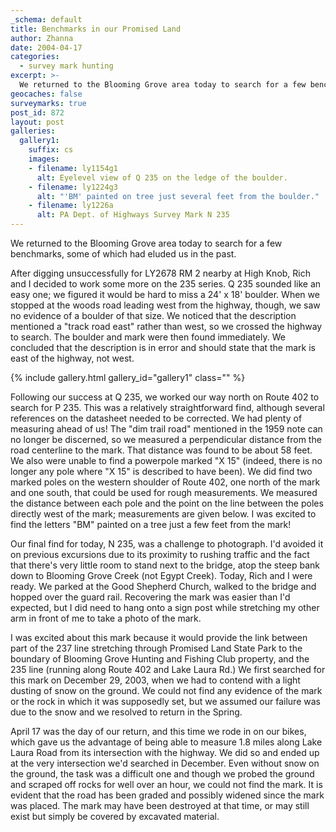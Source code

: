 ```yaml
---
_schema: default
title: Benchmarks in our Promised Land
author: Zhanna
date: 2004-04-17
categories:
  - survey mark hunting
excerpt: >- 
  We returned to the Blooming Grove area today to search for a few benchmarks, some of which had eluded us in the past.
geocaches: false
surveymarks: true
post_id: 872
layout: post
galleries:
  gallery1:
    suffix: cs
    images:
    - filename: ly1154g1
      alt: Eyelevel view of Q 235 on the ledge of the boulder.
    - filename: ly1224g3
      alt: "'BM' painted on tree just several feet from the boulder."
    - filename: ly1226a
      alt: PA Dept. of Highways Survey Mark N 235     
---
```


We returned to the Blooming Grove area today to search for a few benchmarks, some of which had eluded us in the past.

After digging unsuccessfully for LY2678 RM 2 nearby at High Knob, Rich and I decided to work some more on the 235 series. Q 235 sounded like an easy one; we figured it would be hard to miss a 24' x 18' boulder. When we stopped at the woods road leading west from the highway, though, we saw no evidence of a boulder of that size. We noticed that the description mentioned a "track road east" rather than west, so we crossed the highway to search. The boulder and mark were then found immediately. We concluded that the description is in error and should state that the mark is east of the highway, not west. 

{% include gallery.html gallery_id="gallery1" class="" %}

Following our success at Q 235, we worked our way north on Route 402 to search for P 235. This was a relatively straightforward find, although several references on the datasheet needed to be corrected. We had plenty of measuring ahead of us! The "dim trail road" mentioned in the 1959 note can no longer be discerned, so we measured a perpendicular distance from the road centerline to the mark. That distance was found to be about 58 feet. We also were unable to find a powerpole marked "X 15" (indeed, there is no longer any pole where "X 15" is described to have been). We did find two marked poles on the western shoulder of Route 402, one north of the mark and one south, that could be used for rough measurements. We measured the distance between each pole and the point on the line between the poles directly west of the mark; measurements are given below. I was excited to find the letters "BM" painted on a tree just a few feet from the mark!

Our final find for today, N 235, was a challenge to photograph. I'd avoided it on previous excursions due to its proximity to rushing traffic and the fact that there's very little room to stand next to the bridge, atop the steep bank down to Blooming Grove Creek (not Egypt Creek). Today, Rich and I were ready. We parked at the Good Shepherd Church, walked to the bridge and hopped over the guard rail. Recovering the mark was easier than I'd expected, but I did need to hang onto a sign post while stretching my other arm in front of me to take a photo of the mark. 

I was excited about this mark because it would provide the link between part of the 237 line stretching through Promised Land State Park to the boundary of Blooming Grove Hunting and Fishing Club property, and the 235 line (running along Route 402 and Lake Laura Rd.) We first searched for this mark on December 29, 2003, when we had to contend with a light dusting of snow on the ground. We could not find any evidence of the mark or the rock in which it was supposedly set, but we assumed our failure was due to the snow and we resolved to return in the Spring.

April 17 was the day of our return, and this time we rode in on our bikes, which gave us the advantage of being able to measure 1.8 miles along Lake Laura Road from its intersection with the highway. We did so and ended up at the very intersection we'd searched in December. Even without snow on the ground, the task was a difficult one and though we probed the ground and scraped off rocks for well over an hour, we could not find the mark. It is evident that the road has been graded and possibly widened since the mark was placed. The mark may have been destroyed at that time, or may still exist but simply be covered by excavated material.